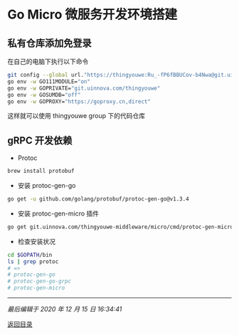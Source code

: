 # Go Micro 微服务开发环境搭建

## 私有仓库添加免登录

在自己的电脑下执行以下命令

```bash script
git config --global url."https://thingyouwe:Ru_-fP6fBBUCov-b4Nwa@git.uinnova.com/".insteadOf "https://git.uinnova.com/"
go env -w GO111MODULE="on"
go env -w GOPRIVATE="git.uinnova.com/thingyouwe"
go env -w GOSUMDB="off"
go env -w GOPROXY="https://goproxy.cn,direct"
```

这样就可以使用 thingyouwe group 下的代码仓库

## gRPC 开发依赖

- Protoc

```bash script
brew install protobuf
```

- 安装 protoc-gen-go

```bash script
go get -u github.com/golang/protobuf/protoc-gen-go@v1.3.4
```

- 安装 protoc-gen-micro 插件

```bash script
go get git.uinnova.com/thingyouwe-middleware/micro/cmd/protoc-gen-micro
```

- 检查安装状况

```bash script
cd $GOPATH/bin
ls | grep protoc
# =>
# protoc-gen-go
# protoc-gen-go-grpc
# protoc-gen-micro
```

---

_最后编辑于 2020 年 12 月 15 日 16:34:41_

[返回目录](./menu.md)
